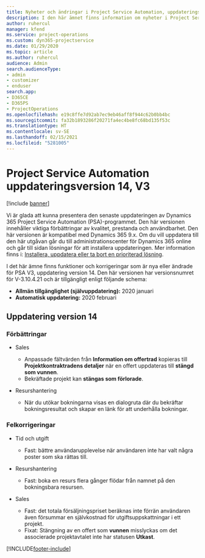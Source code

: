 ```yaml
---
title: Nyheter och ändringar i Project Service Automation, uppdateringsversion 14, version 3
description: I den här ämnet finns information om nyheter i Project Service Automation uppdatering version 14 V3.
author: ruhercul
manager: kfend
ms.service: project-operations
ms.custom: dyn365-projectservice
ms.date: 01/29/2020
ms.topic: article
ms.author: ruhercul
audience: Admin
search.audienceType:
- admin
- customizer
- enduser
search.app:
- D365CE
- D365PS
- ProjectOperations
ms.openlocfilehash: e19c8ffe7d92ab7ec9eb46aff8f944c62b0bb4bc
ms.sourcegitcommit: fa32b1893286f20271fa4ec4be8fc68bd135f53c
ms.translationtype: HT
ms.contentlocale: sv-SE
ms.lasthandoff: 02/15/2021
ms.locfileid: "5281005"
---
```

# <a name="project-service-automation-update-release-14-v3"></a>Project Service Automation uppdateringsversion 14, V3

[!include [banner](../includes/psa-now-project-operations.md)]

Vi är glada att kunna presentera den senaste uppdateringen av Dynamics 365 Project Service Automation (PSA)-programmet. Den här versionen innehåller viktiga förbättringar av kvalitet, prestanda och användbarhet. Den här versionen är kompatibel med Dynamics 365 9.x. Om du vill uppdatera till den här utgåvan går du till administrationscenter för Dynamics 365 online och går till sidan lösningar för att installera uppdateringen. Mer information finns i: [Installera, uppdatera eller ta bort en prioriterad lösning](https://docs.microsoft.com/power-platform/admin/install-remove-preferred-solution).

I det här ämne finns funktioner och korrigeringar som är nya eller ändrade för PSA V3, uppdatering version 14. Den här versionen har versionsnumret för V-3.10.4.21 och är tillgängligt enligt följande schema:

- **Allmän tillgänglighet (självuppdatering):** 2020 januari
- **Automatisk uppdatering:** 2020 februari

## <a name="update-release-14"></a>Uppdatering version 14

### <a name="enhancements"></a>Förbättringar

- Sales

     - Anpassade fältvärden från **Information om offertrad** kopieras till **Projektkontraktradens detaljer** när en offert uppdateras till **stängd som vunnen**.
     - Bekräftade projekt kan **stängas som förlorade**.

- Resurshantering

     - När du utökar bokningarna visas en dialogruta där du bekräftar bokningsresultat och skapar en länk för att underhålla bokningar.


### <a name="bug-fixes"></a>Felkorrigeringar

- Tid och utgift

     - Fast: bättre användarupplevelse när användaren inte har valt några poster som ska rättas till.

- Resurshantering

     - Fast: boka en resurs flera gånger flödar från namnet på den bokningsbara resursen.

- Sales

     - Fast: det totala försäljningspriset beräknas inte förrän användaren även försummar en självkostnad för utgiftsuppskattningar i ett projekt.
     - Fixat: Stängning av en offert som **vunnen** misslyckas om det associerade projektavtalet inte har statusen **Utkast**.



[!INCLUDE[footer-include](../includes/footer-banner.md)]